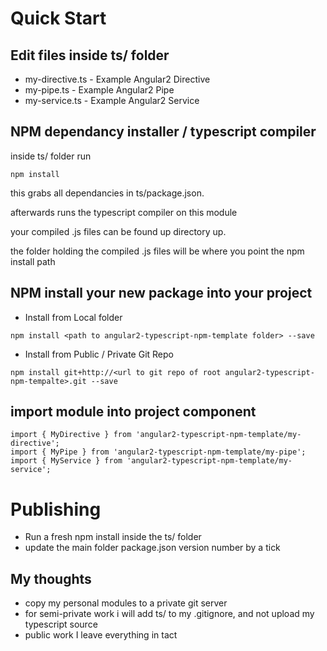 # Quick Start

## Edit files inside ts/ folder
- my-directive.ts - Example Angular2 Directive
- my-pipe.ts - Example Angular2 Pipe
- my-service.ts - Example Angular2 Service

## NPM dependancy installer / typescript compiler
inside ts/ folder run
```
npm install
```
this grabs all dependancies in ts/package.json.

afterwards runs the typescript compiler on this module

your compiled .js files can be found up directory up.

the folder holding the compiled .js files will be where you point the npm install path

## NPM install your new package into your project
- Install from Local folder
```
npm install <path to angular2-typescript-npm-template folder> --save
```

- Install from Public / Private Git Repo
```
npm install git+http://<url to git repo of root angular2-typescript-npm-tempalte>.git --save
```

## import module into project component
```
import { MyDirective } from 'angular2-typescript-npm-template/my-directive';
import { MyPipe } from 'angular2-typescript-npm-template/my-pipe';
import { MyService } from 'angular2-typescript-npm-template/my-service';
```

# Publishing

- Run a fresh npm install inside the ts/ folder
- update the main folder package.json version number by a tick

## My thoughts
- copy my personal modules to a private git server
- for semi-private work i will add ts/ to my .gitignore, and not upload my typescript source
- public work I leave everything in tact
